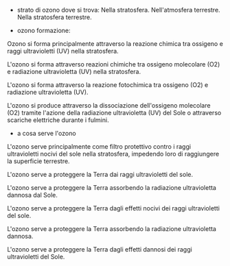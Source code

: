 
- strato di ozono dove si trova: 
Nella stratosfera.
Nell'atmosfera terrestre.
Nella stratosfera terrestre.


- ozono formazione: 

Ozono si forma principalmente attraverso la reazione chimica tra ossigeno e raggi ultravioletti (UV) nella stratosfera.

L'ozono si forma attraverso reazioni chimiche tra ossigeno molecolare (O2) e radiazione ultravioletta (UV) nella stratosfera.

L'ozono si forma attraverso la reazione fotochimica tra ossigeno (O2) e radiazione ultravioletta (UV).

L'ozono si produce attraverso la dissociazione dell'ossigeno molecolare (O2) tramite l'azione della radiazione ultravioletta (UV) del Sole o attraverso scariche elettriche durante i fulmini.

- a cosa serve l'ozono

L'ozono serve principalmente come filtro protettivo contro i raggi ultravioletti nocivi del sole nella stratosfera, impedendo loro di raggiungere la superficie terrestre.

L'ozono serve a proteggere la Terra dai raggi ultravioletti del sole.

L'ozono serve a proteggere la Terra assorbendo la radiazione ultravioletta dannosa dal Sole.

L'ozono serve a proteggere la Terra dagli effetti nocivi dei raggi ultravioletti del sole.

L'ozono serve a proteggere la Terra assorbendo la radiazione ultravioletta dannosa.

L'ozono serve a proteggere la Terra dagli effetti dannosi dei raggi ultravioletti del Sole.
